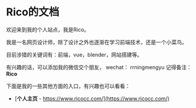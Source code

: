 # Rico的文档
欢迎来到我的个人站点，我是Rico。

我是一名网页设计师，除了设计之外也逐渐在学习前端技术，还是一个小菜鸟。

目前涉猎的关键词有：前端，vue，blender，网站搭建等。

有兴趣的话，可以添加我的微信交个朋友，
wechat： rrningmengyu
记得备注：**Rico**

下面是我的一些其他方面的入口，有兴趣也可以看看：
- [**个人主页** - https://www.ricocc.com/](https://www.ricocc.com/)
